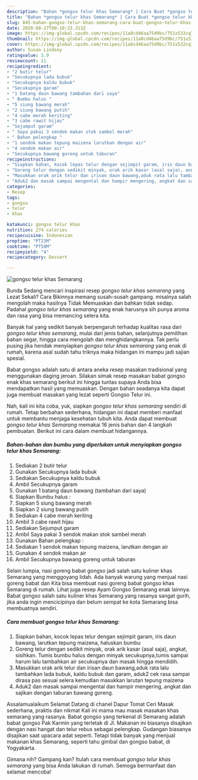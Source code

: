 ```yaml
---
description: "Bahan *gongso telur khas Semarang* | Cara Buat *gongso telur khas Semarang* Yang Lezat"
title: "Bahan *gongso telur khas Semarang* | Cara Buat *gongso telur khas Semarang* Yang Lezat"
slug: 845-bahan-gongso-telur-khas-semarang-cara-buat-gongso-telur-khas-semarang-yang-lezat
date: 2020-08-27T00:10:23.313Z
image: https://img-global.cpcdn.com/recipes/11a8cd46aa75d9bc/751x532cq70/gongso-telur-khas-semarang-foto-resep-utama.jpg
thumbnail: https://img-global.cpcdn.com/recipes/11a8cd46aa75d9bc/751x532cq70/gongso-telur-khas-semarang-foto-resep-utama.jpg
cover: https://img-global.cpcdn.com/recipes/11a8cd46aa75d9bc/751x532cq70/gongso-telur-khas-semarang-foto-resep-utama.jpg
author: Susan Lindsey
ratingvalue: 3.9
reviewcount: 11
recipeingredient:
- "2 butir telur"
- "Secukupnya lada bubuk"
- "Secukupnya kaldu bubuk"
- "Secukupnya garam"
- "1 batang daun bawang tambahan dari saya"
- " Bumbu halus "
- "5 siung bawang merah"
- "2 siung bawang putih"
- "4 cabe merah keriting"
- "3 cabe rawit hijau"
- "Sejumput garam"
- " Saya pakai 3 sendok makan stok sambel merah"
- " Bahan pelengkap "
- "1 sendok makan tepung maizena larutkan dengan air"
- "4 sendok makan air"
- "Secukupnya bawang goreng untuk taburan"
recipeinstructions:
- "Siapkan bahan, kocok lepas telur dengan sejimpit garam, iris daun bawang, larutkan tepung maizena, haluskan bumbu"
- "Goreng telur dengan sedikit minyak, orak arik kasar (asal saja), angkat, sisihkan. Tumis bumbu halus dengan minyak secukupnya,tumis sampai harum lalu tambahkan air secukupnya dan masak hingga mendidih."
- "Masukkan orak arik telur dan irisan daun bawang,aduk rata lalu tambahkan lada bubuk, kaldu bubuk dan garam, aduk2 cek rasa sampai dirasa pas sesuai selera kemudian masukkan larutan tepung maizena"
- "Aduk2 dan masak sampai mengental dan hampir mengering, angkat dan sajikan dengan taburan bawang goreng."
categories:
- Resep
tags:
- gongso
- telur
- khas

katakunci: gongso telur khas 
nutrition: 274 calories
recipecuisine: Indonesian
preptime: "PT23M"
cooktime: "PT58M"
recipeyield: "4"
recipecategory: Dessert

---
```



![*gongso telur khas Semarang*](https://img-global.cpcdn.com/recipes/11a8cd46aa75d9bc/751x532cq70/gongso-telur-khas-semarang-foto-resep-utama.jpg)

Bunda Sedang mencari inspirasi resep *gongso telur khas semarang* yang Lezat Sekali? Cara Bikinnya memang susah-susah gampang. misalnya salah mengolah maka hasilnya Tidak Memuaskan dan bahkan tidak sedap. Padahal *gongso telur khas semarang* yang enak harusnya sih punya aroma dan rasa yang bisa memancing selera kita.

Banyak hal yang sedikit banyak berpengaruh terhadap kualitas rasa dari *gongso telur khas semarang*, mulai dari jenis bahan, selanjutnya pemilihan bahan segar, hingga cara mengolah dan menghidangkannya. Tak perlu pusing jika hendak menyiapkan *gongso telur khas semarang* yang enak di rumah, karena asal sudah tahu triknya maka hidangan ini mampu jadi sajian spesial.

Babat gongso adalah satu di antara aneka resep masakan tradisional yang menggunakan daging jeroan. Silakan simak resep masakan babat gongso enak khas semarang berikut ini hingga tuntas supaya Anda bisa mendapatkan hasil yang memuaskan. Dengan bahan seadanya kita dapat juga membuat masakan yang lezat seperti Gongso Telur ini.


Nah, kali ini kita coba, yuk, siapkan *gongso telur khas semarang* sendiri di rumah. Tetap berbahan sederhana, hidangan ini dapat memberi manfaat untuk membantu menjaga kesehatan tubuh kita. Anda dapat membuat *gongso telur khas Semarang* memakai 16 jenis bahan dan 4 langkah pembuatan. Berikut ini cara dalam membuat hidangannya.

<!--inarticleads1-->

##### Bahan-bahan dan bumbu yang diperlukan untuk menyiapkan *gongso telur khas Semarang*:

1. Sediakan 2 butir telur
1. Gunakan Secukupnya lada bubuk
1. Sediakan Secukupnya kaldu bubuk
1. Ambil Secukupnya garam
1. Gunakan 1 batang daun bawang (tambahan dari saya)
1. Siapkan  Bumbu halus :
1. Siapkan 5 siung bawang merah
1. Siapkan 2 siung bawang putih
1. Sediakan 4 cabe merah keriting
1. Ambil 3 cabe rawit hijau
1. Sediakan Sejumput garam
1. Ambil  Saya pakai 3 sendok makan stok sambel merah
1. Gunakan  Bahan pelengkap :
1. Sediakan 1 sendok makan tepung maizena, larutkan dengan air
1. Gunakan 4 sendok makan air
1. Ambil Secukupnya bawang goreng untuk taburan


Selain lumpia, nasi goreng babat gongso jadi salah satu kuliner khas Semarang yang menggoyang lidah. Ada banyak warung yang menjual nasi goreng babat dan Kita bisa membuat nasi goreng babat gongso khas Semarang di rumah. Lihat juga resep Ayam Gongso Semarang enak lainnya. Babat gongso salah satu kuliner khas Semarang yang rasanya sangat gurih, jika anda ingin mencicipinya dan belum sempat ke kota Semarang bisa membuatnya sendiri. 

<!--inarticleads2-->

##### Cara membuat *gongso telur khas Semarang*:

1. Siapkan bahan, kocok lepas telur dengan sejimpit garam, iris daun bawang, larutkan tepung maizena, haluskan bumbu
1. Goreng telur dengan sedikit minyak, orak arik kasar (asal saja), angkat, sisihkan. Tumis bumbu halus dengan minyak secukupnya,tumis sampai harum lalu tambahkan air secukupnya dan masak hingga mendidih.
1. Masukkan orak arik telur dan irisan daun bawang,aduk rata lalu tambahkan lada bubuk, kaldu bubuk dan garam, aduk2 cek rasa sampai dirasa pas sesuai selera kemudian masukkan larutan tepung maizena
1. Aduk2 dan masak sampai mengental dan hampir mengering, angkat dan sajikan dengan taburan bawang goreng.


Assalamualaikum Selamat Datang di chanel Dapur Tomat Ceri Masak sederhana, praktis dan nikmat Kali ini mama mau masak masakan khas semarang yang rasanya. Babat gongso yang terkenal di Semarang adalah babat gongso Pak Karmin yang terletak di Jl. Makanan ini biasanya disajikan dengan nasi hangat dan telur rebus sebagai pelengkap. Gudangan biasanya disajikan saat upacara adat seperti. Tetapi tidak banyak yang menjual makanan khas Semarang, seperti tahu gimbal dan gongso babat, di Yogyakarta. 

Gimana nih? Gampang kan? Itulah cara membuat *gongso telur khas semarang* yang bisa Anda lakukan di rumah. Semoga bermanfaat dan selamat mencoba!
